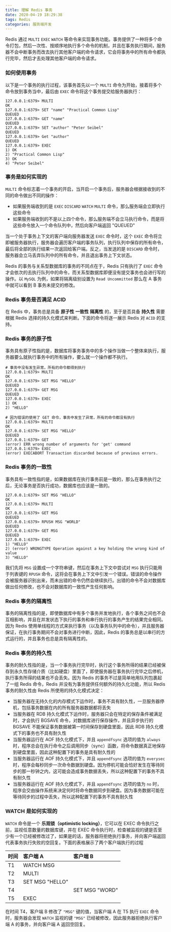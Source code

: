 ```yaml
---
title: 理解 Redis 事务
date: 2020-04-19 18:29:38
tags: Redis
categories: 服务端开发
---
```


Redis 通过 `MULTI` `EXEC` `WATCH` 等命令来实现事务功能。事务提供了一种将多个命令打包，然后一次性、按顺序地执行多个命令的机制，并且在事务执行期间，服务器不会中断事务而改去执行其他客户端的命令请求，它会将事务中的所有命令都执行完毕，然后才去处理其他客户端的命令请求。

<!-- more -->

### 如何使用事务

以下是一个事务的执行过程，该事务首先以一个 `MULTI` 命令为开始，接着将多个命令放到事务当中，最后由 `EXEC` 命令将这个事务提交给服务器执行：

```Redis
127.0.0.1:6379> MULTI
OK
127.0.0.1:6379> SET "name" "Practical Common Lisp"
QUEUED
127.0.0.1:6379> GET "name"
QUEUED
127.0.0.1:6379> SET "author" "Peter Seibel"
QUEUED
127.0.0.1:6379> Get "author"
QUEUED
127.0.0.1:6379> EXEC
1) OK
2) "Practical Common Lisp"
3) OK
4) "Peter Seibel"
```

### 事务是如何实现的

`MULTI` 命令标志着一个事务的开启，当开启一个事务后，服务器会根据接收到的不同的命令做出不同的操作：

- 如果服务端收到的是 `EXEC` `DISCARD` `WATCH` `MULTI` 命令，那么服务端会立即执行这些命令
- 如果服务端收到的不是以上四个命令，那么服务端不会立马执行命令，而是将这些命令放入一个命令队列中，然后向客户端返回 "QUEUED"

当一个处于事务上下文的客户端向服务器发送 `EXEC` 命令时，这个 `EXEC` 命令将立即被服务器执行，服务器会遍历客户端的事务队列，执行队列中保存的所有命令，最后将全部的执行结果一次返回给客户端。反之，当发送的是 `DISCARD` 命令时，服务器会立马丢弃队列中的所有命令，并且退出事务上下文状态。<br/>

Redis 的事务与关系型数据库的事务的不同点在于，Redis 只有执行了 `EXEC` 命令才会依次的去执行队列中的命令，而关系型数据库即便没有提交事务也会进行写的操作。以 `MySQL` 为例，如果将隔离级别设置为 `Read Uncommitted` 那么在 A 事务中就可以看到 B 事务未提交的修改。

### Redis 事务是否满足 ACID

在 Redis 中，事务总是具备 **原子性** **一致性** **隔离性** 的，至于是否具备 **持久性** 需要根据 Redis 选择的持久化模式来判断。下面的命令将逐一展示 Redis 对 `ACID` 的支持。

### Redis 事务的原子性

事务具有原子性指的是，数据库将事务事务中的多个操作当做一个整体来执行，服务器要么就执行事务中的所有操作，要么就一个操作都不执行。

```
# 事务中没有发生异常，所有的命令都得到执行
127.0.0.1:6379> MULTI
OK
127.0.0.1:6379> SET MSG "HELLO"
QUEUED
127.0.0.1:6379> GET MSG
QUEUED
127.0.0.1:6379> EXEC
1) OK
2) "HELLO"
```

```
# 因为错误的使用了 GET 命令，事务中发生了异常，所有的命令都没有执行
127.0.0.1:6379> MULTI
OK
127.0.0.1:6379> SET MSG "HELLO"
QUEUED
127.0.0.1:6379> GET
(error) ERR wrong number of arguments for 'get' command
127.0.0.1:6379> EXEC
(error) EXECABORT Transaction discarded because of previous errors.
```

### Redis 事务的一致性

事务具有一致性指的是，如果数据库在执行事务前是一致的，那么在事务执行之后，无论事务是否执行成功，数据库也应该是一致的。

```
127.0.0.1:6379> SET MSG "HELLO"
OK
127.0.0.1:6379> MULTI
OK
127.0.0.1:6379> GET MSG
QUEUED
127.0.0.1:6379> RPUSH MSG "WORLD"
QUEUED
127.0.0.1:6379> GET MSG
QUEUED
127.0.0.1:6379> EXEC
1) "HELLO"
2) (error) WRONGTYPE Operation against a key holding the wrong kind of value
3) "HELLO"
```

我们先将 `MSG` 设置成一个字符串键，然后在事务上下文中尝试对 `MSG` 执行只能用于列表键的 `RPUSH` 命令，这将会在事务上下文中引发一个错误。错误的命令操作会被服务器识别出来，而未出错的命令仍然会继续执行。出错的命令不会对数据库做出任何修改，也不会对数据库的一致性产生任何影响。

### Redis 事务的隔离性

事务的隔离性指的是，即使数据库中有多个事务并发地执行，各个事务之间也不会互相影响，并且在并发状态下执行的事务和串行执行的事务产生的结果完全相同。因为 Redis 使用单线程的方式来执行事务（以及事务队列中的命令），并且服务器保证，在执行事务期间不会对事务进行中断，因此，Redis 的事务总是以串行的方式运行的，并且事务也总是具有隔离性的。

### Redis 事务的持久性

事务的耐久性指的是，当一个事务执行完毕时，执行这个事务所得的结果已经被保存到永久性存储介质（比如硬盘）里面了，即使服务器在事务执行完毕之后停机，执行事务所得的结果也不会丢失。因为 Redis 的事务不过是简单地用队列包裹起了一组 Redis 命令，Redis 并没有为事务提供任何额外的持久化功能，所以 Redis 事务的耐久性由 Redis 所使用的持久化模式决定：

- 当服务器在无持久化的内存模式下运作时，事务不具有耐久性，一旦服务器停机，包括事务数据在内的所有服务器数据都将丢失
- 当服务器在 RDB 持久化模式下运作时，服务器只会在特定的保存条件被满足时，才会执行 BGSAVE 命令，对数据库进行保存操作，并且异步执行的 BGSAVE 不能保证事务数据被第一时间保存到硬盘里面，因此 RDB 持久化模式下的事务也不具有耐久性
- 当服务器运行在 AOF 持久化模式下，并且 `appendfsync` 选项的值为 `always` 时，程序总会在执行命令之后调用同步（sync）函数，将命令数据真正地保存到硬盘里面，因此这种配置下的事务是具有耐久性的
- 当服务器运行在 AOF 持久化模式下，并且 `appendfsync` 选项的值为 `everysec` 时，程序会每秒同步一次命令数据到硬盘。因为停机可能会恰好发生在等待同步的那一秒钟之内，这可能会造成事务数据丢失，所以这种配置下的事务不具有耐久性
- 当服务器运行在 AOF 持久化模式下，并且 `appendfsync` 选项的值为 `no` 时，程序会交由操作系统来决定何时将命令数据同步到硬盘。因为事务数据可能在等待同步的过程中丢失，所以这种配置下的事务不具有耐久性

### WATCH 是如何实现的

`WATCH` 命令是一个 **乐观锁（optimistic locking）**，它可以在 EXEC 命令执行之前，监视任意数量的数据库键，并在 EXEC 命令执行时，检查被监视的键是否至少有一个已经被修改过了，如果是的话，服务器将拒绝执行事务，并向客户端返回代表事务执行失败的空回复。下面的表格展示了两个客户端执行的过程

| 时间 | 客户端 A          | 客户端 B         |
| :--- | :---------------- | :--------------- |
| T1   | WATCH MSG         |                  |
| T2   | MULTI             |                  |
| T3   | SET MSG \"HELLO\" |                  |
| T4   |                   | SET MSG \"WORD\" |
| T5   | EXEC              |                  |

在时间 T4，客户端 B 修改了 `"MSG"` 键的值，当客户端 A 在 T5 执行 `EXEC` 命令时，服务器会发现 `WATCH` 监视的键 `"MSG"` 已经被修改，因此服务器拒绝执行客户端 A 的事务，并向客户端 A 返回空回复。

